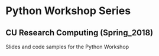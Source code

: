 # Python Workshop Series
## CU Research Computing (Spring_2018)
Slides and code samples for the Python Workshop

